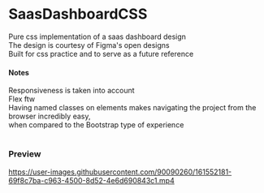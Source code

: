 # SaasDashboardCSS

Pure css implementation of a saas dashboard design  
The design is courtesy of Figma's open designs  
Built for css practice and to serve as a future reference

#### Notes

Responsiveness is taken into account  
Flex ftw  
Having named classes on elements makes navigating the project from the browser incredibly easy,  
when compared to the Bootstrap type of experience
#

### Preview
https://user-images.githubusercontent.com/90090260/161552181-69f8c7ba-c963-4500-8d52-4e6d690843c1.mp4